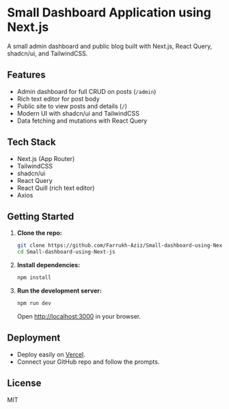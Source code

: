 # Small Dashboard Application using Next.js

A small admin dashboard and public blog built with Next.js, React Query, shadcn/ui, and TailwindCSS.

## Features

- Admin dashboard for full CRUD on posts (`/admin`)
- Rich text editor for post body
- Public site to view posts and details (`/`)
- Modern UI with shadcn/ui and TailwindCSS
- Data fetching and mutations with React Query

## Tech Stack

- Next.js (App Router)
- TailwindCSS
- shadcn/ui
- React Query
- React Quill (rich text editor)
- Axios

## Getting Started

1. **Clone the repo:**
   ```bash
   git clone https://github.com/Farrukh-Aziz/Small-dashboard-using-Next-js.git
   cd Small-dashboard-using-Next-js
   ```

2. **Install dependencies:**
   ```bash
   npm install
   ```

3. **Run the development server:**
   ```bash
   npm run dev
   ```
   Open [http://localhost:3000](http://localhost:3000) in your browser.

## Deployment

- Deploy easily on [Vercel](https://vercel.com/).
- Connect your GitHub repo and follow the prompts.

## License

MIT
